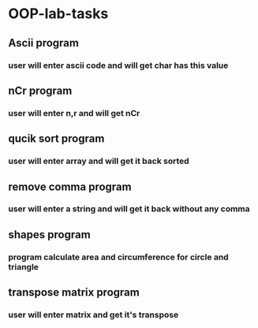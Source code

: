 # OOP-lab-tasks
## Ascii program 
### user will enter ascii code and will get char has this value
## nCr program
### user will enter n,r and will get nCr
## qucik sort program 
### user will enter array and will get it back sorted
## remove comma program 
### user will enter a string and will get it back without any comma
## shapes program
### program calculate area and circumference for circle and triangle
## transpose matrix program
### user will enter matrix and get it's transpose
